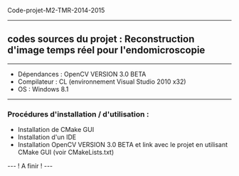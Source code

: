 Code-projet-M2-TMR-2014-2015
____________________________
## codes sources du projet : Reconstruction d'image temps réel pour l'endomicroscopie
____________________________
 - Dépendances : OpenCV VERSION 3.0 BETA
 - Compilateur : CL (environnement Visual Studio 2010 x32)
 - OS : Windows 8.1
 
____________________________
### Procédures d'installation / d'utilisation :

- Installation de CMake GUI
- Installation d'un IDE
- Installation OpenCV VERSION 3.0 BETA et link avec le projet en utilisant CMake GUI (voir CMakeLists.txt)

--- ! A finir ! ---